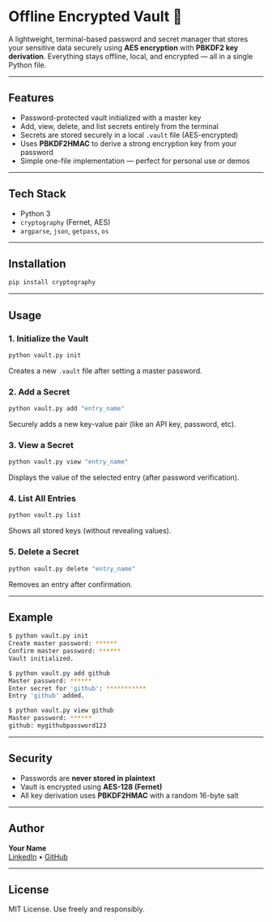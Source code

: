 # Offline Encrypted Vault 🔐
A lightweight, terminal-based password and secret manager that stores your sensitive data securely using **AES encryption** with **PBKDF2 key derivation**. Everything stays offline, local, and encrypted — all in a single Python file.

---

##  Features

- Password-protected vault initialized with a master key
- Add, view, delete, and list secrets entirely from the terminal
- Secrets are stored securely in a local `.vault` file (AES-encrypted)
- Uses **PBKDF2HMAC** to derive a strong encryption key from your password
- Simple one-file implementation — perfect for personal use or demos

---

##  Tech Stack

- Python 3
- `cryptography` (Fernet, AES)
- `argparse`, `json`, `getpass`, `os`

---

##  Installation

```bash
pip install cryptography
```

---

##  Usage

### 1. Initialize the Vault
```bash
python vault.py init
```
Creates a new `.vault` file after setting a master password.

### 2. Add a Secret
```bash
python vault.py add "entry_name"
```
Securely adds a new key-value pair (like an API key, password, etc).

### 3. View a Secret
```bash
python vault.py view "entry_name"
```
Displays the value of the selected entry (after password verification).

### 4. List All Entries
```bash
python vault.py list
```
Shows all stored keys (without revealing values).

### 5. Delete a Secret
```bash
python vault.py delete "entry_name"
```
Removes an entry after confirmation.

---

##  Example
```bash
$ python vault.py init
Create master password: ******
Confirm master password: ******
Vault initialized.

$ python vault.py add github
Master password: ******
Enter secret for 'github': ***********
Entry 'github' added.

$ python vault.py view github
Master password: ******
github: mygithubpassword123
```

---

##  Security
- Passwords are **never stored in plaintext**
- Vault is encrypted using **AES-128 (Fernet)**
- All key derivation uses **PBKDF2HMAC** with a random 16-byte salt

---

##  Author
**Your Name**  
[LinkedIn](https://linkedin.com/in/your-profile) • [GitHub](https://github.com/yourusername)

---

##  License
MIT License. Use freely and responsibly.
